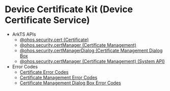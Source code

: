 # Device Certificate Kit (Device Certificate Service)

- ArkTS APIs<!--device-certificate-arkts-->
  - [@ohos.security.cert (Certificate)](js-apis-cert.md)
  - [@ohos.security.certManager (Certificate Management)](js-apis-certManager.md)
  - [@ohos.security.certManagerDialog (Certificate Management Dialog Box](js-apis-certManagerDialog.md)
  <!--Del-->
  - [@ohos.security.certManager (Certificate Management) (System API)](js-apis-certManager-sys.md)
  <!--DelEnd-->
- Error Codes<!--device-certificate-arkts-errcode-->
  - [Certificate Error Codes](errorcode-cert.md)
  - [Certificate Management Error Codes](errorcode-certManager.md)
  - [Certificate Management Dialog Box Error Codes](errorcode-certManagerDialog.md)
